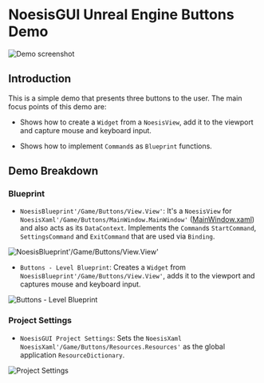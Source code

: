 # NoesisGUI Unreal Engine Buttons Demo

![Demo screenshot](https://noesis.github.io/NoesisGUI/Samples/Buttons/UE4/Screenshot.PNG)

## Introduction

This is a simple demo that presents three buttons to the user. The main focus points of this demo are:

* Shows how to create a `Widget` from a `NoesisView`, add it to the viewport and capture mouse and keyboard input.

* Shows how to implement `Command`s as `Blueprint` functions.

## Demo Breakdown

### Blueprint

* `NoesisBlueprint'/Game/Buttons/View.View'`: It's a `NoesisView` for `NoesisXaml'/Game/Buttons/MainWindow.MainWindow'` ([MainWindow.xaml](Assets/MainWindow.xaml)) and also acts as its `DataContext`. Implements the `Command`s `StartCommand`, `SettingsCommand` and `ExitCommand` that are used via `Binding`.

![NoesisBlueprint'/Game/Buttons/View.View'](https://noesis.github.io/NoesisGUI/Samples/Buttons/UE4/View.PNG)

* `Buttons - Level Blueprint`: Creates a `Widget` from `NoesisBlueprint'/Game/Buttons/View.View'`, adds it to the viewport and captures mouse and keyboard input.

![Buttons - Level Blueprint](https://noesis.github.io/NoesisGUI/Samples/Buttons/UE4/LevelBlueprint.PNG)

### Project Settings

* `NoesisGUI Project Settings`: Sets the `NoesisXaml` `NoesisXaml'/Game/Buttons/Resources.Resources'` as the global application `ResourceDictionary`.

![Project Settings](https://noesis.github.io/NoesisGUI/Samples/Buttons/UE4/ProjectSettings.PNG)